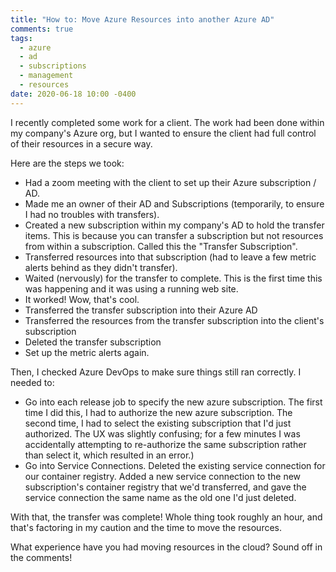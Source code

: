 ```yaml
---
title: "How to: Move Azure Resources into another Azure AD"
comments: true
tags:
  - azure
  - ad
  - subscriptions
  - management
  - resources
date: 2020-06-18 10:00 -0400
---
```

I recently completed some work for a client. The work had been done within my company's Azure org, but I wanted to ensure the client had full control of their resources in a secure way. 

Here are the steps we took:

* Had a zoom meeting with the client to set up their Azure subscription / AD.
* Made me an owner of their AD and Subscriptions (temporarily, to ensure I had no troubles with transfers).
* Created a new subscription within my company's AD to hold the transfer items. This is because you can transfer a subscription but not resources from within a subscription. Called this the "Transfer Subscription".
* Transferred resources into that subscription (had to leave a few metric alerts behind as they didn't transfer).
* Waited (nervously) for the transfer to complete. This is the first time this was happening and it was using a running web site. 
* It worked! Wow, that's cool.
* Transferred the transfer subscription into their Azure AD
* Transferred the resources from the transfer subscription into the client's subscription
* Deleted the transfer subscription
* Set up the metric alerts again.

Then, I checked Azure DevOps to make sure things still ran correctly. I needed to:

* Go into each release job to specify the new azure subscription. The first time I did this, I had to authorize the new azure subscription. The second time, I had to select the existing subscription that I'd just authorized. The UX was slightly confusing; for a few minutes I was accidentally attempting to re-authorize the same subscription rather than select it, which resulted in an error.)
* Go into Service Connections. Deleted the existing service connection for our container registry. Added a new service connection to the new subscription's container registry that we'd transferred, and gave the service connection the same name as the old one I'd just deleted.

With that, the transfer was complete! Whole thing took roughly an hour, and that's factoring in my caution and the time to move the resources.

What experience have you had moving resources in the cloud? Sound off in the comments!
